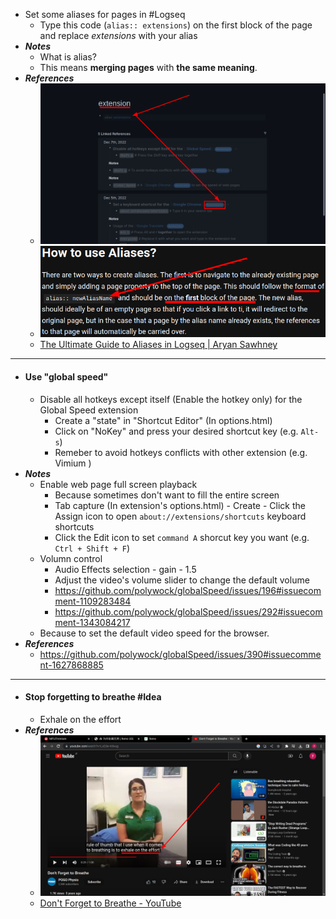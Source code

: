 - Set some aliases for pages in #Logseq
	- Type this code (`alias:: extensions`) on the first block of the page and replace *extensions* with your alias
- ***Notes***
	- What is alias?
	- This means **merging pages** with **the same meaning**.
- ***References***
	- ![image.png](../assets/image_1670417258022_0.png)
	- ![image.png](../assets/image_1670417121867_0.png)
	- [The Ultimate Guide to Aliases in Logseq | Aryan Sawhney](https://aryansawhney.com/pages/the-ultimate-guide-to-aliases-in-logseq/)
- ---
- #### Use "global speed"
	- Disable all hotkeys except itself (Enable the hotkey only) for the Global Speed extension
        - Create a "state" in "Shortcut Editor" (In options.html)
        - Click on "NoKey" and press your desired shortcut key (e.g. `Alt-s`)
        - Remeber to avoid hotkeys conflicts with other extension (e.g. Vimium )
- ***Notes***
    - Enable web page full screen playback
        - Because sometimes don't want to fill the entire screen
        - Tab capture (In extension's options.html) - Create - Click the Assign icon to open `about://extensions/shortcuts` keyboard shortcuts
        - Click the Edit icon to set `command A` shorcut key you want (e.g. `Ctrl + Shift + F`)
    - Volumn control
        - Audio Effects selection - gain - 1.5
        - Adjust the video's volume slider to change the default volume
        - https://github.com/polywock/globalSpeed/issues/196#issuecomment-1109283484
        - https://github.com/polywock/globalSpeed/issues/292#issuecomment-1343084217
    - Because to set the default video speed for the browser.
- ***References***
    - https://github.com/polywock/globalSpeed/issues/390#issuecomment-1627868885
- ---
- #### Stop forgetting to breathe #Idea
	- Exhale on the effort
- ***References***
	- ![image.png](../assets/image_1670376973969_0.png)
	- [Don't Forget to Breathe - YouTube](https://www.youtube.com/watch?v=LxD3e-K9vug)
